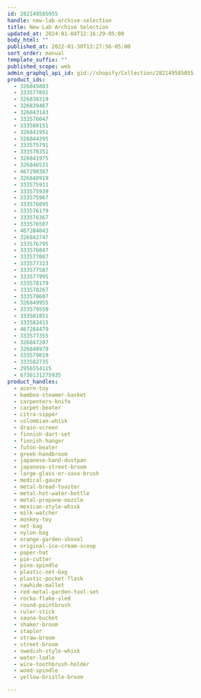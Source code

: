 ```yaml
---
id: 282149585055
handle: new-lab-archive-selection
title: New Lab Archive Selection
updated_at: 2024-01-04T12:16:29-05:00
body_html: ""
published_at: 2022-01-30T13:27:56-05:00
sort_order: manual
template_suffix: ""
published_scope: web
admin_graphql_api_id: gid://shopify/Collection/282149585055
product_ids:
  - 326845803
  - 333577891
  - 326838319
  - 326839467
  - 326843143
  - 333576047
  - 333580151
  - 326841951
  - 326844395
  - 333575791
  - 333578351
  - 326841975
  - 326846531
  - 467290387
  - 326848919
  - 333575911
  - 333575939
  - 333575967
  - 333576095
  - 333576179
  - 333576367
  - 333576507
  - 467284043
  - 326842747
  - 333576795
  - 333576847
  - 333577087
  - 333577323
  - 333577587
  - 333577995
  - 333578179
  - 333578267
  - 333578607
  - 326849955
  - 333579559
  - 333581851
  - 333582415
  - 467284479
  - 333577355
  - 326847207
  - 326848979
  - 333579019
  - 333582735
  - 2956554115
  - 6730131275935
product_handles:
  - acorn-toy
  - bamboo-steamer-basket
  - carpenters-knife
  - carpet-beater
  - citra-sipper
  - colombian-whisk
  - drain-screen
  - finnish-dart-set
  - finnish-hanger
  - futon-beater
  - greek-handbroom
  - japanese-hand-dustpan
  - japanese-street-broom
  - large-glass-or-vase-brush
  - medical-gauze
  - metal-bread-toaster
  - metal-hot-water-bottle
  - metal-propane-nozzle
  - mexican-style-whisk
  - milk-watcher
  - monkey-toy
  - net-bag
  - nylon-bag
  - orange-garden-shovel
  - original-ice-cream-scoop
  - paper-hat
  - pie-cutter
  - pine-spindle
  - plastic-net-bag
  - plastic-pocket-flask
  - rawhide-mallet
  - red-metal-garden-tool-set
  - rocko-flake-sled
  - round-paintbrush
  - ruler-stick
  - sauna-bucket
  - shaker-broom
  - stapler
  - straw-broom
  - street-broom
  - swedish-style-whisk
  - water-ladle
  - wire-toothbrush-holder
  - wood-spindle
  - yellow-bristle-broom

---
```


